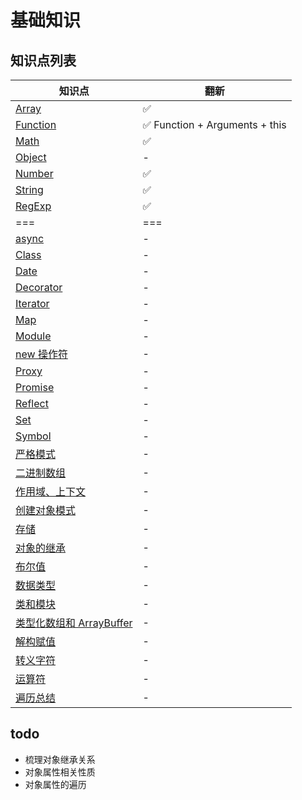 # 基础知识

## 知识点列表

| 知识点                                                   | 翻新                           |
| -------------------------------------------------------- | ------------------------------ |
| [Array](./Array.md)                                      | ✅                             |
| [Function](./Function.md)                                | ✅ Function + Arguments + this |
| [Math](./Math.md)                                        | ✅                             |
| [Object](./Object.md)                                    | -                              |
| [Number](./Number.md)                                    | ✅                             |
| [String](./String.md)                                    | ✅                             |
| [RegExp](./RegExp.md)                                    | ✅                             |
| ===                                                      | ===                            |
| [async](./async.md)                                      | -                              |
| [Class](./Class.md)                                      | -                              |
| [Date](./Date.md)                                        | -                              |
| [Decorator](./Decorator.md)                              | -                              |
| [Iterator](./Iterator.md)                                | -                              |
| [Map](./Map.md)                                          | -                              |
| [Module](./Module.md)                                    | -                              |
| [new 操作符](./new操作符.md)                             | -                              |
| [Proxy](./Proxy.md)                                      | -                              |
| [Promise](./Promise.md)                                  | -                              |
| [Reflect](./Reflect.md)                                  | -                              |
| [Set](./Set.md)                                          | -                              |
| [Symbol](./Symbol.md)                                    | -                              |
| [严格模式](./严格模式.md)                                | -                              |
| [二进制数组](./二进制数组.md)                            | -                              |
| [作用域、上下文](./作用域、上下文.md)                    | -                              |
| [创建对象模式](./创建对象模式.md)                        | -                              |
| [存储](./存储.md)                                        | -                              |
| [对象的继承](./对象的继承.md)                            | -                              |
| [布尔值](./布尔值.md)                                    | -                              |
| [数据类型](./数据类型.md)                                | -                              |
| [类和模块](./类和模块.md)                                | -                              |
| [类型化数组和 ArrayBuffer](./类型化数组和ArrayBuffer.md) | -                              |
| [解构赋值](./解构赋值.md)                                | -                              |
| [转义字符](./转义字符.md)                                | -                              |
| [运算符](./运算符.md)                                    | -                              |
| [遍历总结](./遍历总结.md)                                | -                              |

## todo

- 梳理对象继承关系
- 对象属性相关性质
- 对象属性的遍历

